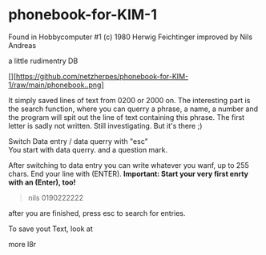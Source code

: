 # phonebook-for-KIM-1
Found in Hobbycomputer #1
(c) 1980 Herwig Feichtinger 
improved by Nils Andreas 

a little rudimentry DB 

[][https://github.com/netzherpes/phonebook-for-KIM-1/raw/main/phonebook..png]

It simply saved lines of text from 0200 or 2000 on. The interesting part is the search function, where you can querry a phrase, a name, a number and the program will spit out the line of text containing this phrase. The first letter is sadly not written. Still investigating. But it's there ;) 

Switch Data entry / data querry with "esc" <br>
You start with data querry. and a question mark.<br>

After switching to data entry you can write whatever you wanf, up to 255 chars. End your line with (ENTER). **Important: Start your very first enrty with an (Enter), too!**<br>

 > nils 0190222222


after you are finished, press esc to search for entries.

To save yout Text, look at 

more l8r
